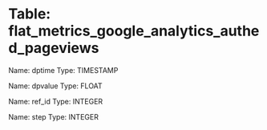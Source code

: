 Table: flat_metrics_google_analytics_authed_pageviews
=====================================================

Name: dptime
Type: TIMESTAMP

Name: dpvalue
Type: FLOAT

Name: ref_id
Type: INTEGER

Name: step
Type: INTEGER

